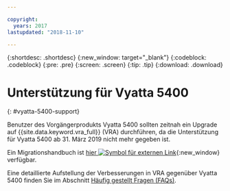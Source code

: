 ```yaml
---

copyright:
  years: 2017
lastupdated: "2018-11-10"

---
```


{:shortdesc: .shortdesc}
{:new_window: target="_blank"}
{:codeblock: .codeblock}
{:pre: .pre}
{:screen: .screen}
{:tip: .tip}
{:download: .download}

# Unterstützung für Vyatta 5400
{: #vyatta-5400-support}

Benutzer des Vorgängerprodukts Vyatta 5400 sollten zeitnah ein Upgrade auf {{site.data.keyword.vra_full}} (VRA) durchführen, da die Unterstützung für Vyatta 5400 ab 31. März 2019 nicht mehr gegeben ist. 

Ein Migrationshandbuch ist [hier ![Symbol für externen Link](../../icons/launch-glyph.svg "Symbol für externen Link")](http://wpc.c320.edgecastcdn.net/00C320/Vyatta%205400%20to%20Virtual%20Router%20Appliance%20Upgrade%20Options.pdf){:new_window} verfügbar.

Eine detaillierte Aufstellung der Verbesserungen in VRA gegenüber Vyatta 5400 finden Sie im Abschnitt [Häufig gestellt Fragen (FAQs)](/docs/infrastructure/virtual-router-appliance?topic=virtual-router-appliance-faqs-for-ibm-virtual-router-appliance#what-improvements-does-the-virtual-router-appliance-vyatta-5600-have-over-the-vyatta-5400-). 
